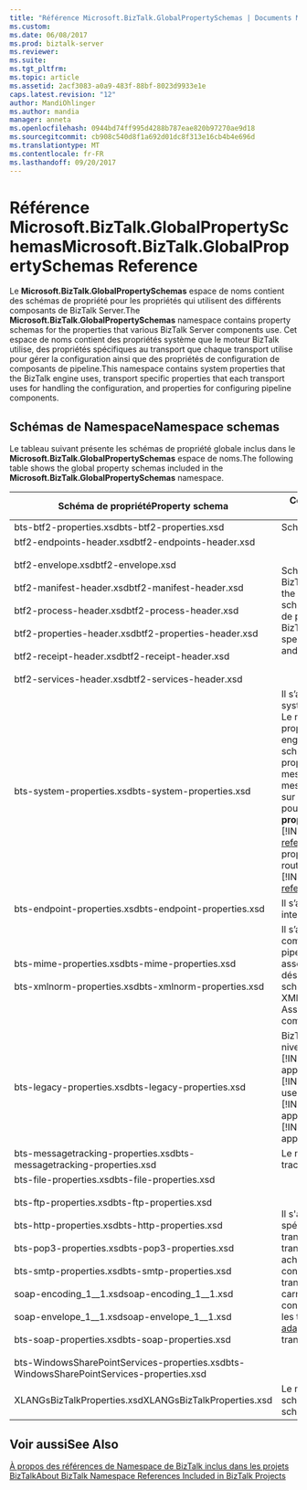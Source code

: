 ```yaml
---
title: "Référence Microsoft.BizTalk.GlobalPropertySchemas | Documents Microsoft"
ms.custom: 
ms.date: 06/08/2017
ms.prod: biztalk-server
ms.reviewer: 
ms.suite: 
ms.tgt_pltfrm: 
ms.topic: article
ms.assetid: 2acf3083-a0a9-483f-88bf-8023d9933e1e
caps.latest.revision: "12"
author: MandiOhlinger
ms.author: mandia
manager: anneta
ms.openlocfilehash: 0944bd74ff995d4288b787eae820b97270ae9d18
ms.sourcegitcommit: cb908c540d8f1a692d01dc8f313e16cb4b4e696d
ms.translationtype: MT
ms.contentlocale: fr-FR
ms.lasthandoff: 09/20/2017
---
```

# <a name="microsoftbiztalkglobalpropertyschemas-reference"></a><span data-ttu-id="81dda-102">Référence Microsoft.BizTalk.GlobalPropertySchemas</span><span class="sxs-lookup"><span data-stu-id="81dda-102">Microsoft.BizTalk.GlobalPropertySchemas Reference</span></span>
<span data-ttu-id="81dda-103">Le **Microsoft.BizTalk.GlobalPropertySchemas** espace de noms contient des schémas de propriété pour les propriétés qui utilisent des différents composants de BizTalk Server.</span><span class="sxs-lookup"><span data-stu-id="81dda-103">The **Microsoft.BizTalk.GlobalPropertySchemas** namespace contains property schemas for the properties that various BizTalk Server components use.</span></span> <span data-ttu-id="81dda-104">Cet espace de noms contient des propriétés système que le moteur BizTalk utilise, des propriétés spécifiques au transport que chaque transport utilise pour gérer la configuration ainsi que des propriétés de configuration de composants de pipeline.</span><span class="sxs-lookup"><span data-stu-id="81dda-104">This namespace contains system properties that the BizTalk engine uses, transport specific properties that each transport uses for handling the configuration, and properties for configuring pipeline components.</span></span>  

## <a name="namespace-schemas"></a><span data-ttu-id="81dda-105">Schémas de Namespace</span><span class="sxs-lookup"><span data-stu-id="81dda-105">Namespace schemas</span></span>  

 <span data-ttu-id="81dda-106">Le tableau suivant présente les schémas de propriété globale inclus dans le **Microsoft.BizTalk.GlobalPropertySchemas** espace de noms.</span><span class="sxs-lookup"><span data-stu-id="81dda-106">The following table shows the global property schemas included in the **Microsoft.BizTalk.GlobalPropertySchemas** namespace.</span></span>  
  
|<span data-ttu-id="81dda-107">Schéma de propriété</span><span class="sxs-lookup"><span data-stu-id="81dda-107">Property schema</span></span>|<span data-ttu-id="81dda-108">Composant et description</span><span class="sxs-lookup"><span data-stu-id="81dda-108">Feature area and description</span></span>|  
|---------------------|----------------------------------|  
|<span data-ttu-id="81dda-109">bts-btf2-properties.xsd</span><span class="sxs-lookup"><span data-stu-id="81dda-109">bts-btf2-properties.xsd</span></span>|<span data-ttu-id="81dda-110">Schéma de propriété.</span><span class="sxs-lookup"><span data-stu-id="81dda-110">Property schema.</span></span>|  
|<span data-ttu-id="81dda-111">btf2-endpoints-header.xsd</span><span class="sxs-lookup"><span data-stu-id="81dda-111">btf2-endpoints-header.xsd</span></span><br /><br /> <span data-ttu-id="81dda-112">btf2-envelope.xsd</span><span class="sxs-lookup"><span data-stu-id="81dda-112">btf2-envelope.xsd</span></span><br /><br /> <span data-ttu-id="81dda-113">btf2-manifest-header.xsd</span><span class="sxs-lookup"><span data-stu-id="81dda-113">btf2-manifest-header.xsd</span></span><br /><br /> <span data-ttu-id="81dda-114">btf2-process-header.xsd</span><span class="sxs-lookup"><span data-stu-id="81dda-114">btf2-process-header.xsd</span></span><br /><br /> <span data-ttu-id="81dda-115">btf2-properties-header.xsd</span><span class="sxs-lookup"><span data-stu-id="81dda-115">btf2-properties-header.xsd</span></span><br /><br /> <span data-ttu-id="81dda-116">btf2-receipt-header.xsd</span><span class="sxs-lookup"><span data-stu-id="81dda-116">btf2-receipt-header.xsd</span></span><br /><br /> <span data-ttu-id="81dda-117">btf2-services-header.xsd</span><span class="sxs-lookup"><span data-stu-id="81dda-117">btf2-services-header.xsd</span></span>|<span data-ttu-id="81dda-118">Schémas définissant les constructions BizTalk Framework.</span><span class="sxs-lookup"><span data-stu-id="81dda-118">Schemas that define the BizTalk Framework constructs.</span></span> <span data-ttu-id="81dda-119">Ces schémas sont spécifiques aux composants de pipeline Assembleur et Désassembleur BizTalk Framework.</span><span class="sxs-lookup"><span data-stu-id="81dda-119">These schemas are specific to BizTalk Framework Assembler and Disassembler pipeline components.</span></span>|  
|<span data-ttu-id="81dda-120">bts-system-properties.xsd</span><span class="sxs-lookup"><span data-stu-id="81dda-120">bts-system-properties.xsd</span></span>|<span data-ttu-id="81dda-121">Il s’agit d'un schéma de propriété système.</span><span class="sxs-lookup"><span data-stu-id="81dda-121">This is a system property schema.</span></span> <span data-ttu-id="81dda-122">Le moteur BizTalk utilise la plupart des propriétés de ce schéma.</span><span class="sxs-lookup"><span data-stu-id="81dda-122">The BizTalk engine uses most properties in this schema.</span></span> <span data-ttu-id="81dda-123">Vous pouvez utiliser certaines propriétés pour le routage des messages.</span><span class="sxs-lookup"><span data-stu-id="81dda-123">You can use some properties for message routing.</span></span> <span data-ttu-id="81dda-124">Pour plus d’informations sur les propriétés que vous pouvez utiliser pour le routage des messages, consultez **propriétés de contexte de Message** [!INCLUDE[ui-guidance-developers-reference](../includes/ui-guidance-developers-reference.md)].</span><span class="sxs-lookup"><span data-stu-id="81dda-124">For more information on the properties that you can use for message routing, see **Message Context Properties** [!INCLUDE[ui-guidance-developers-reference](../includes/ui-guidance-developers-reference.md)].</span></span>|  
|<span data-ttu-id="81dda-125">bts-endpoint-properties.xsd</span><span class="sxs-lookup"><span data-stu-id="81dda-125">bts-endpoint-properties.xsd</span></span>|<span data-ttu-id="81dda-126">Il s’agit d’un schéma de propriété interne.</span><span class="sxs-lookup"><span data-stu-id="81dda-126">This is an internal property schema.</span></span>|  
|<span data-ttu-id="81dda-127">bts-mime-properties.xsd</span><span class="sxs-lookup"><span data-stu-id="81dda-127">bts-mime-properties.xsd</span></span><br /><br /> <span data-ttu-id="81dda-128">bts-xmlnorm-properties.xsd</span><span class="sxs-lookup"><span data-stu-id="81dda-128">bts-xmlnorm-properties.xsd</span></span>|<span data-ttu-id="81dda-129">Il s’agit des schémas de propriété pour les composants de pipeline : composants de pipeline MIME, XML, fichier plat et assembleur BizTalk Framework et désassembleur.</span><span class="sxs-lookup"><span data-stu-id="81dda-129">These are property schemas for pipeline components: MIME, XML, Flat File, and BizTalk Framework Assembler and Disassembler pipeline components.</span></span>|  
|<span data-ttu-id="81dda-130">bts-legacy-properties.xsd</span><span class="sxs-lookup"><span data-stu-id="81dda-130">bts-legacy-properties.xsd</span></span>|<span data-ttu-id="81dda-131">BizTalk utilise ce schéma pour mettre à niveau les applications [!INCLUDE[btsBizTalkServer2002](../includes/btsbiztalkserver2002-md.md)] vers les applications [!INCLUDE[btsBizTalkServer2006r3](../includes/btsbiztalkserver2006r3-md.md)].</span><span class="sxs-lookup"><span data-stu-id="81dda-131">BizTalk uses this schema for upgrading [!INCLUDE[btsBizTalkServer2002](../includes/btsbiztalkserver2002-md.md)] applications to [!INCLUDE[btsBizTalkServer2006r3](../includes/btsbiztalkserver2006r3-md.md)] applications.</span></span>|  
|<span data-ttu-id="81dda-132">bts-messagetracking-properties.xsd</span><span class="sxs-lookup"><span data-stu-id="81dda-132">bts-messagetracking-properties.xsd</span></span>|<span data-ttu-id="81dda-133">Le moteur de suivis utilise ce schéma.</span><span class="sxs-lookup"><span data-stu-id="81dda-133">The tracking engine uses this schema.</span></span>|  
|<span data-ttu-id="81dda-134">bts-file-properties.xsd</span><span class="sxs-lookup"><span data-stu-id="81dda-134">bts-file-properties.xsd</span></span><br /><br /> <span data-ttu-id="81dda-135">bts-ftp-properties.xsd</span><span class="sxs-lookup"><span data-stu-id="81dda-135">bts-ftp-properties.xsd</span></span><br /><br /> <span data-ttu-id="81dda-136">bts-http-properties.xsd</span><span class="sxs-lookup"><span data-stu-id="81dda-136">bts-http-properties.xsd</span></span><br /><br /> <span data-ttu-id="81dda-137">bts-pop3-properties.xsd</span><span class="sxs-lookup"><span data-stu-id="81dda-137">bts-pop3-properties.xsd</span></span><br /><br /> <span data-ttu-id="81dda-138">bts-smtp-properties.xsd</span><span class="sxs-lookup"><span data-stu-id="81dda-138">bts-smtp-properties.xsd</span></span><br /><br /> <span data-ttu-id="81dda-139">soap-encoding_1__1.xsd</span><span class="sxs-lookup"><span data-stu-id="81dda-139">soap-encoding_1__1.xsd</span></span><br /><br /> <span data-ttu-id="81dda-140">soap-envelope_1__1.xsd</span><span class="sxs-lookup"><span data-stu-id="81dda-140">soap-envelope_1__1.xsd</span></span><br /><br /> <span data-ttu-id="81dda-141">bts-soap-properties.xsd</span><span class="sxs-lookup"><span data-stu-id="81dda-141">bts-soap-properties.xsd</span></span><br /><br /> <span data-ttu-id="81dda-142">bts-WindowsSharePointServices-properties.xsd</span><span class="sxs-lookup"><span data-stu-id="81dda-142">bts-WindowsSharePointServices-properties.xsd</span></span>|<span data-ttu-id="81dda-143">Il s'agit des schémas de propriété spécifiques au transport.</span><span class="sxs-lookup"><span data-stu-id="81dda-143">These are transport-specific property schemas.</span></span> <span data-ttu-id="81dda-144">Les transports utilisent ces schémas pour acheminer des informations et des configurations spécifiques au transport.</span><span class="sxs-lookup"><span data-stu-id="81dda-144">Transports use these schemas to carry specific transport information and configurations.</span></span> <span data-ttu-id="81dda-145">Pour plus d’informations sur les transports, consultez [à l’aide des adaptateurs](../core/using-adapters.md).</span><span class="sxs-lookup"><span data-stu-id="81dda-145">For more information on transports, see [Using Adapters](../core/using-adapters.md).</span></span>|  
|<span data-ttu-id="81dda-146">XLANGsBizTalkProperties.xsd</span><span class="sxs-lookup"><span data-stu-id="81dda-146">XLANGsBizTalkProperties.xsd</span></span>|<span data-ttu-id="81dda-147">Le moteur d’orchestration utilise ce schéma.</span><span class="sxs-lookup"><span data-stu-id="81dda-147">The orchestration engine uses this schema.</span></span>|  
  
## <a name="see-also"></a><span data-ttu-id="81dda-148">Voir aussi</span><span class="sxs-lookup"><span data-stu-id="81dda-148">See Also</span></span>  
 [<span data-ttu-id="81dda-149">À propos des références de Namespace de BizTalk inclus dans les projets BizTalk</span><span class="sxs-lookup"><span data-stu-id="81dda-149">About BizTalk Namespace References Included in BizTalk Projects</span></span>](../core/about-biztalk-namespace-references-included-in-biztalk-projects.md)